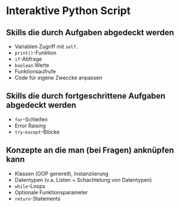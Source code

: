 # Interaktive Python Script

## Skills die durch Aufgaben abgedeckt werden

 - Variablen Zugriff mit `self.`
 - `print()`-Funktion
 - `if`-Abfrage
 - `boolean` Werte
 - Funktionsaufrufe
 - Code für eigene Zweccke anpassen

## Skills die durch fortgeschrittene Aufgaben abgedeckt werden

 - `for`-Schleifen
 - Error Raising
 - `try`-`except`-Blöcke


## Konzepte an die man (bei Fragen) anknüpfen kann

 - Klassen (OOP generell), Instanziierung
 - Datentypen (v.a. Listen + Schachtelung von Datentypen)
 - `while`-Loops
 - Optionale Funktionsparameter
 - `return`-Statements